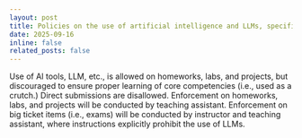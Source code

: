```yaml
---
layout: post
title: Policies on the use of artificial intelligence and LLMs, specifically
date: 2025-09-16
inline: false
related_posts: false
---
```


Use of AI tools, LLM, etc., is allowed on homeworks, labs, and projects, but discouraged to ensure proper learning of core competencies (i.e., used as a crutch.) Direct submissions are disallowed. Enforcement on homeworks, labs, and projects will be conducted by teaching assistant. Enforcement on big ticket items (i.e., exams) will be conducted by instructor and teaching assistant, where instructions explicitly prohibit the use of LLMs.

